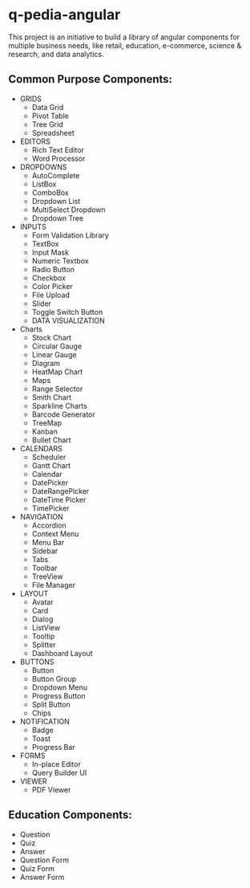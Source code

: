 # q-pedia-angular
This project is an initiative to build a library of angular components for multiple business needs, like retail, education, e-commerce, science & research, and data analytics.

## Common Purpose Components:
* GRIDS
  * Data Grid
  * Pivot Table
  * Tree Grid
  * Spreadsheet
* EDITORS
  * Rich Text Editor
  * Word Processor
* DROPDOWNS
  * AutoComplete
  * ListBox
  * ComboBox
  * Dropdown List
  * MultiSelect Dropdown
  * Dropdown Tree
* INPUTS
  * Form Validation Library
  * TextBox
  * Input Mask
  * Numeric Textbox
  * Radio Button
  * Checkbox
  * Color Picker
  * File Upload
  * Slider
  * Toggle Switch Button
  * DATA VISUALIZATION
* Charts
  * Stock Chart
  * Circular Gauge
  * Linear Gauge
  * Diagram
  * HeatMap Chart
  * Maps
  * Range Selector
  * Smith Chart
  * Sparkline Charts
  * Barcode Generator
  * TreeMap
  * Kanban
  * Bullet Chart
* CALENDARS
  * Scheduler
  * Gantt Chart
  * Calendar
  * DatePicker
  * DateRangePicker
  * DateTime Picker
  * TimePicker
* NAVIGATION
  * Accordion
  * Context Menu
  * Menu Bar
  * Sidebar
  * Tabs
  * Toolbar
  * TreeView
  * File Manager
* LAYOUT
  * Avatar
  * Card
  * Dialog
  * ListView
  * Tooltip
  * Splitter
  * Dashboard Layout
* BUTTONS
  * Button
  * Button Group
  * Dropdown Menu
  * Progress Button
  * Split Button
  * Chips
* NOTIFICATION
  * Badge
  * Toast
  * Progress Bar
* FORMS
  * In-place Editor
  * Query Builder UI
* VIEWER
  * PDF Viewer
  
## Education Components:
  * Question
  * Quiz
  * Answer
  * Question Form
  * Quiz Form
  * Answer Form
 
 
  
